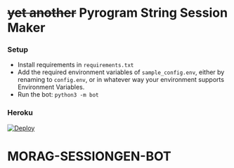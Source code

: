 # ~~yet another~~ Pyrogram String Session Maker


### Setup
-  Install requirements in `requirements.txt`
-  Add the required environment variables of `sample_config.env`, either by renaming to `config.env`, or in whatever way your environment supports Environment Variables.
-  Run the bot: `python3 -m bot`


### Heroku

[![Deploy](https://www.herokucdn.com/deploy/button.svg)](https://heroku.com/r0ld3x/MORAG-SESSIONGEN-BOT)
# MORAG-SESSIONGEN-BOT
